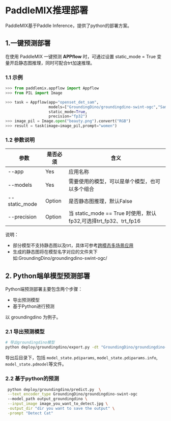 # PaddleMIX推理部署

PaddleMIX基于Paddle Inference，提供了python的部署方案。

## 1.一键预测部署

在使用 PaddleMIX 一键预测 **APPflow** 时，可通过设置 static_mode = True 变量开启静态图推理，同时可配合trt加速推理。

### 1.1 示例

```python
>>> from paddlemix.appflow import Appflow
>>> from PIL import Image

>>> task = Appflow(app="openset_det_sam",
                   models=["GroundingDino/groundingdino-swint-ogc","Sam/SamVitH-1024"],
                   static_mode=True,
                   precision="fp32")
>>> image_pil = Image.open("beauty.png").convert("RGB")
>>> result = task(image=image_pil,prompt="women")
```

### 1.2 参数说明
| 参数 | 是否必须| 含义                                                                                          |
|-------|-------|---------------------------------------------------------------------------------------------|
| --app | Yes| 应用名称                                                                                   |
| --models | Yes | 需要使用的模型，可以是单个模型，也可以多个组合                                                                                     |
| --static_mode  | Option | 是否静态图推理，默认False                                                                                 |
| --precision | Option | 当 static_mode == True 时使用，默认fp32,可选择trt_fp32、trt_fp16                                                                                    |

说明：
- 部分模型不支持静态图以及trt，具体可参考[跨模态多场景应用
](../applications/README.md)
- 生成的静态图将在模型名字对应的文件夹下 如:GroundingDino/groundingdino-swint-ogc/


## 2. Python端单模型预测部署

Python端预测部署主要包含两个步骤：
- 导出预测模型
- 基于Python进行预测

以 groundingdino 为例子。

### 2.1 导出预测模型

```bash
# 导出groundingdino模型
python deploy/groundingdino/export.py -dt "GroundingDino/groundingdino-swint-ogc" --output_dir=./output
```
导出后目录下，包括 `model_state.pdiparams`,  `model_state.pdiparams.info`, `model_state.pdmodel`等文件。

### 2.2 基于python的预测

```bash
 python deploy/groundingdino/predict.py  \
 --text_encoder_type GroundingDino/groundingdino-swint-ogc
 --model_path output_groundingdino \
 --input_image image_you_want_to_detect.jpg \
 -output_dir "dir you want to save the output" \
 -prompt "Detect Cat"

```
